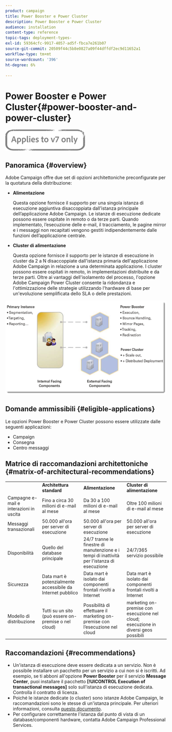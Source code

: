 ```yaml
---
product: campaign
title: Power Booster e Power Cluster
description: Power Booster e Power Cluster
audience: installation
content-type: reference
topic-tags: deployment-types-
exl-id: 59364cfc-9917-4057-ad5f-fbca7e261b07
source-git-commit: 20509f44c5b8e0827a09f44dffdf2ec9d11652a1
workflow-type: tm+mt
source-wordcount: '396'
ht-degree: 6%

---
```


# Power Booster e Power Cluster{#power-booster-and-power-cluster}

![](../../assets/v7-only.svg)

## Panoramica {#overview}

Adobe Campaign offre due set di opzioni architettoniche preconfigurate per la quotatura della distribuzione:

* **Alimentazione**

   Questa opzione fornisce il supporto per una singola istanza di esecuzione aggiuntiva disaccoppiata dall’istanza principale dell’applicazione Adobe Campaign. Le istanze di esecuzione dedicate possono essere ospitate in remoto o da terze parti. Quando implementato, l’esecuzione delle e-mail, il tracciamento, le pagine mirror e i messaggi non recapitati vengono gestiti indipendentemente dalle funzioni dell’applicazione centrale.

* **Cluster di alimentazione**

   Questa opzione fornisce il supporto per le istanze di esecuzione in cluster da 2 a N disaccoppiate dall&#39;istanza primaria dell&#39;applicazione Adobe Campaign in relazione a una determinata applicazione. I cluster possono essere ospitati in remoto, in implementazioni distribuite e da terze parti. Oltre ai vantaggi dell&#39;isolamento del processo, l&#39;opzione Adobe Campaign Power Cluster consente la ridondanza e l&#39;ottimizzazione delle strategie utilizzando l&#39;hardware di base per un&#39;evoluzione semplificata dello SLA o delle prestazioni.

![](assets/architectural_options_diagram.png)

## Domande ammissibili {#eligible-applications}

Le opzioni Power Booster e Power Cluster possono essere utilizzate dalle seguenti applicazioni:

* Campaign
* Consegna
* Centro messaggi

## Matrice di raccomandazioni architettoniche {#matrix-of-architectural-recommendations}

<table> 
 <tbody> 
  <tr> 
   <td> </td> 
   <td> <strong>Architettura standard</strong><br /> </td> 
   <td> <strong>Alimentazione</strong><br /> </td> 
   <td> <strong>Cluster di alimentazione</strong><br /> </td> 
  </tr> 
  <tr> 
   <td> Campagne e-mail e interazioni in uscita<br /> </td> 
   <td> Fino a circa 30 milioni di e-mail al mese<br /> </td> 
   <td> Da 30 a 100 milioni di e-mail al mese<br /> </td> 
   <td> Oltre 100 milioni di e-mail al mese<br /> </td> 
  </tr> 
  <tr> 
   <td> Messaggi transazionali<br /> </td> 
   <td> 50.000 all'ora per server di esecuzione<br /> </td> 
   <td> 50.000 all'ora per server di esecuzione<br /> </td> 
   <td> 50.000 all'ora per server di esecuzione<br /> </td> 
  </tr> 
  <tr> 
   <td> Disponibilità<br /> </td> 
   <td> Quello del database principale<br /> </td> 
   <td> 24/7 tranne le finestre di manutenzione e i tempi di inattività per l'istanza di esecuzione<br /> </td> 
   <td> 24/7/365 servizio possibile<br /> </td> 
  </tr> 
  <tr> 
   <td> Sicurezza<br /> </td> 
   <td> Data mart è potenzialmente accessibile da Internet pubblico<br /> </td> 
   <td> Data mart è isolato dai componenti frontali rivolti a Internet<br /> </td> 
   <td> Data mart è isolato dai componenti frontali rivolti a Internet<br /> </td> 
  </tr> 
  <tr> 
   <td> Modello di distribuzione<br /> </td> 
   <td> Tutti su un sito (può essere on-premise o nel cloud)<br /> </td> 
   <td> Possibilità di effettuare il marketing on-premise con l’esecuzione nel cloud<br /> </td> 
   <td> marketing on-premise con esecuzione nel cloud; esecuzione in diversi geos possibili<br /> </td> 
  </tr> 
 </tbody> 
</table>

## Raccomandazioni {#recommendations}

* Un&#39;istanza di esecuzione deve essere dedicata a un servizio. Non è possibile installare un pacchetto per un servizio a cui non si è iscritti. Ad esempio, se ti abboni all&#39;opzione **Power Booster** per il servizio **Message Center**, puoi installare il pacchetto **[!UICONTROL Execution of transactional messages]** solo sull&#39;istanza di esecuzione dedicata. Controlla il contratto di licenza.
* Poiché le istanze dedicate (o cluster) sono istanze Adobe Campaign, le raccomandazioni sono le stesse di un&#39;istanza principale. Per ulteriori informazioni, consulta [questo documento](../../production/using/foreword.md).
* Per configurare correttamente l&#39;istanza dal punto di vista di un database/componenti hardware, contatta Adobe Campaign Professional Services.
